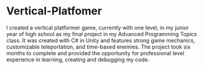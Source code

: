 # Vertical-Platfomer
I created a vertical platformer game, currently with one level, in my junior year of high school as my final project in my Advanced Programming Topics class. It was created with C# in Unity and features strong game mechanics, customizable teleportation, and time-based enemies. The project took six months to complete and provided the opportunity for professional level experience in learning, creating and debugging my code.
